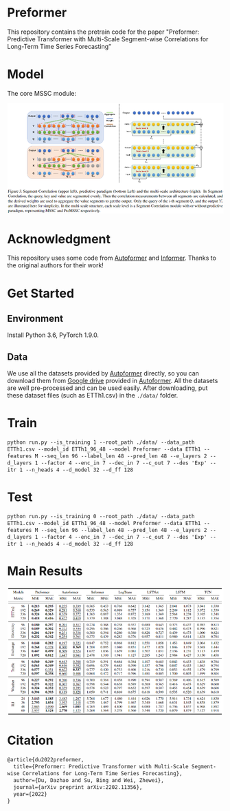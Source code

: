 # Preformer

This repository contains the pretrain code for the paper "Preformer: Predictive Transformer with Multi-Scale Segment-wise Correlations for Long-Term Time Series Forecasting”

# Model
The core MSSC module:

![Main Results](figs/mssc.png)

# Acknowledgment

This repository uses some code from [Autoformer](https://github.com/thuml/Autoformer) and [Informer](https://github.com/zhouhaoyi/Informer2020). Thanks to the original authors for their work!

# Get Started
## Environment

Install Python 3.6, PyTorch 1.9.0.

## Data

We use all the datasets provided by [Autoformer](https://github.com/thuml/Autoformer) directly, so you can download them from [Google drive](https://drive.google.com/drive/folders/1ZOYpTUa82_jCcxIdTmyr0LXQfvaM9vIy) provided in [Autoformer](https://github.com/thuml/Autoformer). All the datasets are well pre-processed and can be used easily. After downloading, put these dataset files (such as ETTh1.csv) in the `./data/` folder.


# Train

```
python run.py --is_training 1 --root_path ./data/ --data_path ETTh1.csv --model_id ETTh1_96_48 --model Preformer --data ETTh1 --features M --seq_len 96 --label_len 48 --pred_len 48 --e_layers 2 --d_layers 1 --factor 4 --enc_in 7 --dec_in 7 --c_out 7 --des 'Exp' --itr 1 --n_heads 4 --d_model 32 --d_ff 128
```

# Test

```
python run.py --is_training 0 --root_path ./data/ --data_path ETTh1.csv --model_id ETTh1_96_48 --model Preformer --data ETTh1 --features M --seq_len 96 --label_len 48 --pred_len 48 --e_layers 2 --d_layers 1 --factor 4 --enc_in 7 --dec_in 7 --c_out 7 --des 'Exp' --itr 1 --n_heads 4 --d_model 32 --d_ff 128
```

# Main Results

![Main Results](figs/result.png)

# Citation

```
@article{du2022preformer,
  title={Preformer: Predictive Transformer with Multi-Scale Segment-wise Correlations for Long-Term Time Series Forecasting},
  author={Du, Dazhao and Su, Bing and Wei, Zhewei},
  journal={arXiv preprint arXiv:2202.11356},
  year={2022}
}
```



